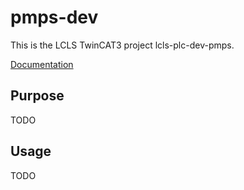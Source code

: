 # pmps-dev

This is the LCLS TwinCAT3 project lcls-plc-dev-pmps.

[Documentation](https://pcdshub.github.io/lcls-plc-dev-pmps)

## Purpose

TODO

## Usage

TODO
